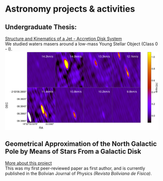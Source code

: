 # Astronomy projects & activities

## Undergraduate Thesis:
[Structure and Kinematics of a Jet -  Accretion Disk System](/thesis)
<br>
We studied waters masers around a low-mass Young Stellar Object (Class 0 - I).
<img src="images/matrix.png?raw=true"/>

## Geometrical Approximation of the North Galactic Pole by Means of Stars From a Galactic Disk
[More about this project](/rbfpaper)
<br>
This was my first peer-reviewed paper as first author, and is currently published in the Bolivian Journal of Physics <i>(Revista Boliviana de Física)</i>.
